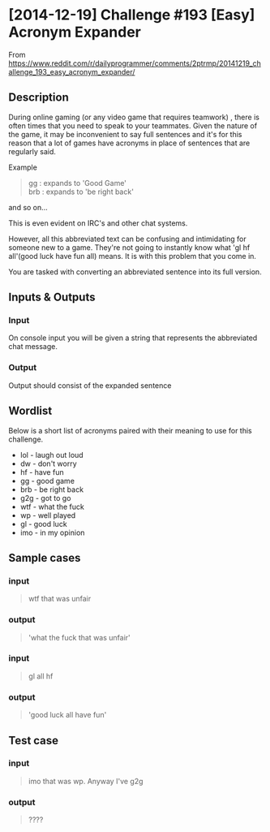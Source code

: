 # [2014-12-19] Challenge #193 [Easy] Acronym Expander

From https://www.reddit.com/r/dailyprogrammer/comments/2ptrmp/20141219_challenge_193_easy_acronym_expander/

## Description
During online gaming (or any video game that requires teamwork) , there is often times that you need to speak to your teammates. Given the nature of the game, it may be inconvenient to say full sentences and it's for this reason that a lot of games have acronyms in place of sentences that are regularly said.

Example

> gg : expands to 'Good Game'<br>brb : expands to 'be right back'

and so on...

This is even evident on IRC's and other chat systems.

However, all this abbreviated text can be confusing and intimidating for someone new to a game. They're not going to instantly know what 'gl hf all'(good luck have fun all) means. It is with this problem that you come in.

You are tasked with converting an abbreviated sentence into its full version.

## Inputs & Outputs
### Input
On console input you will be given a string that represents the abbreviated chat message.
### Output
Output should consist of the expanded sentence

## Wordlist
Below is a short list of acronyms paired with their meaning to use for this challenge.
* lol - laugh out loud
* dw - don't worry
* hf - have fun
* gg - good game
* brb - be right back
* g2g - got to go
* wtf - what the fuck
* wp - well played
* gl - good luck
* imo - in my opinion

## Sample cases
### input
> wtf that was unfair

### output
> 'what the fuck that was unfair'

### input
> gl all hf

### output
> 'good luck all have fun'

## Test case
### input
> imo that was wp. Anyway I've g2g

### output
> ????
